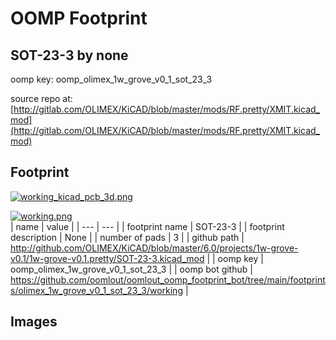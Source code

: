# OOMP Footprint  
## SOT-23-3  by none  
  
oomp key: oomp_olimex_1w_grove_v0_1_sot_23_3  
  
source repo at: [http://gitlab.com/OLIMEX/KiCAD/blob/master/mods/RF.pretty/XMIT.kicad_mod](http://gitlab.com/OLIMEX/KiCAD/blob/master/mods/RF.pretty/XMIT.kicad_mod)  
## Footprint  
  
[![working_kicad_pcb_3d.png](working_kicad_pcb_3d_600.png)](working_kicad_pcb_3d.png)  
  
[![working.png](working_600.png)](working.png)  
| name | value | 
| --- | --- | 
| footprint name | SOT-23-3 | 
| footprint description | None | 
| number of pads | 3 | 
| github path | http://github.com/OLIMEX/KiCAD/blob/master/6.0/projects/1w-grove-v0.1/1w-grove-v0.1.pretty/SOT-23-3.kicad_mod | 
| oomp key | oomp_olimex_1w_grove_v0_1_sot_23_3 | 
| oomp bot github | https://github.com/oomlout/oomlout_oomp_footprint_bot/tree/main/footprints/olimex_1w_grove_v0_1_sot_23_3/working | 
## Images  
